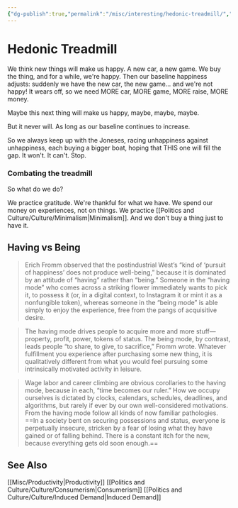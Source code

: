 ```yaml
---
{"dg-publish":true,"permalink":"/misc/interesting/hedonic-treadmill/","tags":["society"],"noteIcon":1}
---
```



# Hedonic Treadmill

We think new things will make us happy. A new car, a new game. We buy the thing, and for a while, we're happy. Then our baseline happiness adjusts: suddenly we have the new car, the new game... and we're not happy! It wears off, so we need MORE car, MORE game, MORE raise, MORE money.

Maybe this next thing will make us happy, maybe, maybe, maybe.

But it never will. As long as our baseline continues to increase.

So we always keep up with the Joneses, racing unhappiness against unhappiness, each buying a bigger boat, hoping that THIS one will fill the gap. It won't. It can't. Stop.

### Combating the treadmill

So what do we do?

We practice gratitude. We're thankful for what we have. We spend our money on experiences, not on things. We practice [[Politics and Culture/Culture/Minimalism\|Minimalism]]. And we don't buy a thing just to have it.

## Having vs Being

>Erich Fromm observed that the postindustrial West’s “kind of ‘pursuit of happiness’ does not produce well-being,” because it is dominated by an attitude of “having” rather than “being.” Someone in the “having mode” who comes across a striking flower immediately wants to pick it, to possess it (or, in a digital context, to Instagram it or mint it as a nonfungible token), whereas someone in the “being mode” is able simply to enjoy the experience, free from the pangs of acquisitive desire.

> The having mode drives people to acquire more and more stuff—property, profit, power, tokens of status. The being mode, by contrast, leads people “to share, to give, to sacrifice,” Fromm wrote. Whatever fulfillment you experience after purchasing some new thing, it is qualitatively different from what you would feel pursuing some intrinsically motivated activity in leisure.

> Wage labor and career climbing are obvious corollaries to the having mode, because in each, “time becomes our ruler.” How we occupy ourselves is dictated by clocks, calendars, schedules, deadlines, and algorithms, but rarely if ever by our own well-considered motivations. From the having mode follow all kinds of now familiar pathologies. ==In a society bent on securing possessions and status, everyone is perpetually insecure, stricken by a fear of losing what they have gained or of falling behind. There is a constant itch for the new, because everything gets old soon enough.==

## See Also
[[Misc/Productivity\|Productivity]]
[[Politics and Culture/Culture/Consumerism\|Consumerism]]
[[Politics and Culture/Culture/Induced Demand\|Induced Demand]]
